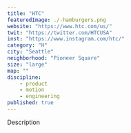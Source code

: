 ```yaml
---
title: "HTC"
featuredImage: ./-hamburgers.png
website: "https://www.htc.com/us/"
twit: "https://twitter.com/HTCUSA"
inst: "https://www.instagram.com/htc/"
category: "H"
city: "Seattle"
neighborhood: "Pioneer Square"
size: "large"
map: ""
discipline:
    - product
    - motion
    - engineering
published: true
---
```


Description
